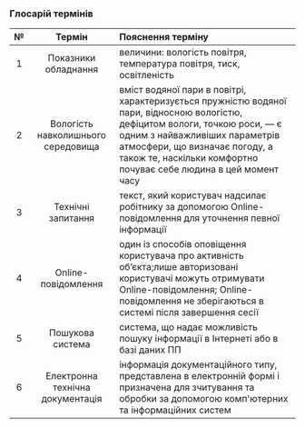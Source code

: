 ### Глосарій термінів
|№|Термін|Пояснення терміну|
|:-:|:-:|:-|
|1|Показники обладнання|величини: вологість повітря, температура повітря, тиск, освітленість|
|2|Вологість навколишнього середовища| вміст водяної пари в повітрі, характеризується пружністю водяної пари, відносною вологістю, дефіцитом вологи, точкою роси, — є одним з найважливіших параметрів атмосфери, що визначає погоду, а також те, наскільки комфортно почуває себе людина в цей момент часу|
|3|Технічні запитання|текст, який користувач надсилає робітнику за допомогою Online-повідомлення для уточнення певної інформації|
|4|Online-повідомлення|один із способів оповіщення користувача про активність обʼєкта;лише авторизовані користувачі можуть отримувати Online-повідомлення; Online-повідомлення не зберігаються в системі після завершення сесії|
|5|Пошукова система|система, що надає можливість пошуку інформації в Інтернеті або в базі даних ПП|
|6|Електронна технічна документація|інформація документаційного типу, представлена в електронній формі і призначена для зчитування та обробки за допомогою комп'ютерних та інформаційних систем|
